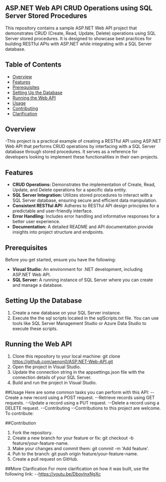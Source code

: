 ## ASP.NET Web API CRUD Operations using SQL Server Stored Procedures


This repository contains a sample ASP.NET Web API project that demonstrates CRUD (Create, Read, Update, Delete) operations using SQL Server stored procedures. It is designed to showcase best practices for building RESTful APIs with ASP.NET while integrating with a SQL Server database.

## Table of Contents

- [Overview](#overview)
- [Features](#features)
- [Prerequisites](#prerequisites)
- [Setting Up the Database](#setting-up-the-database)
- [Running the Web API](#running-the-web-api)
- [Usage](#usage)
- [Contributing](#contributing)
- [Clarification](#clarification)

## Overview
-This project is a practical example of creating a RESTful API using ASP.NET Web API that performs CRUD operations by interfacing with a SQL Server database through stored procedures. It serves as a reference for developers looking to implement these functionalities in their own projects.
## Features
- **CRUD Operations:** Demonstrates the implementation of Create, Read, Update, and Delete operations for a specific data entity.
- **SQL Server Integration:** Utilizes stored procedures to interact with a SQL Server database, ensuring secure and efficient data manipulation.
- **Consistent RESTful API:** Adheres to RESTful API design principles for a predictable and user-friendly interface.
- **Error Handling:** Includes error handling and informative responses for a better user experience.
- **Documentation:** A detailed README and API documentation provide insights into project structure and endpoints.

## Prerequisites
Before you get started, ensure you have the following:
- **Visual Studio:** An environment for .NET development, including ASP.NET Web API.
- **SQL Server:** A running instance of SQL Server where you can create and manage a database.

## Setting Up the Database
1. Create a new database on your SQL Server instance.
2. Execute the the sql scripts located in the sqlScripts.txt file. You can use tools like SQL Server Management Studio or Azure Data Studio to execute these scripts.

## Running the Web API
1. Clone this repository to your local machine:
   git clone https://github.com/aenon0/ASP.NET-Web-API.git
2. Open the project in Visual Studio.
3. Update the connection string in the appsettings.json file with the connection details of your SQL Server.
4. Build and run the project in Visual Studio.


##Usage
Here are some common tasks you can perform with this API:
--Create a new record using a POST request.
--Retrieve records using GET requests.
--Update a record using a PUT request.
--Delete a record using a DELETE request.
--Contributing
--Contributions to this project are welcome. To contribute:

##Contribution
1. Fork the repository.
2. Create a new branch for your feature or fix: git checkout -b feature/your-feature-name.
3. Make your changes and commit them: git commit -m 'Add feature'.
4. Puh to the branch: git push origin feature/your-feature-name.
5. Create a pull request on GitHub.


##More Clarification
For more clarification on how it was built, use the following link:
--https://youtu.be/DboyInxNgXc

